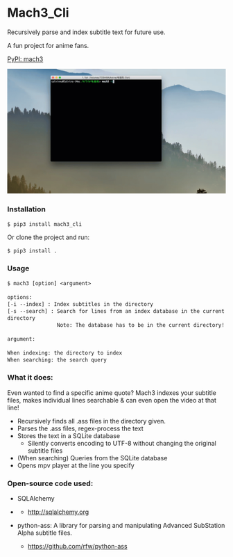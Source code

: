 # Mach3_Cli

Recursively parse and index subtitle text for future use.

A fun project for anime fans.

[PyPI: mach3](https://pypi.org/project/mach3/)

![usage](https://raw.githubusercontent.com/Calvin-Xu/mach3-cli/master/usage.gif)


### Installation

    $ pip3 install mach3_cli
    
Or clone the project and run:

    $ pip3 install .

### Usage

```
$ mach3 [option] <argument>

options:
[-i --index] : Index subtitles in the directory
[-s --search] : Search for lines from an index database in the current directory
                Note: The database has to be in the current directory!

argument:

When indexing: the directory to index
When searching: the search query
```
    
### What it does:

Even wanted to find a specific anime quote? Mach3 indexes your subtitle files, makes individual lines searchable & can even open the video at that line!

* Recursively finds all .ass files in the directory given.
* Parses the .ass files, regex-process the text
* Stores the text in a SQLite database
    * Silently converts encoding to UTF-8 without changing the original subtitle files
* (When searching) Queries from the SQLite database
* Opens mpv player at the line you specify

### Open-source code used:

* SQLAlchemy

* * <http://sqlalchemy.org>

* python-ass: A library for parsing and manipulating Advanced SubStation Alpha subtitle files.

  * https://github.com/rfw/python-ass
